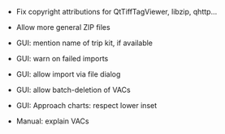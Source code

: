 * Fix copyright attributions for QtTiffTagViewer, libzip, qhttp…

* Allow more general ZIP files

* GUI: mention name of trip kit, if available

* GUI: warn on failed imports

* GUI: allow import via file dialog

* GUI: allow batch-deletion of VACs

* GUI: Approach charts: respect lower inset

* Manual: explain VACs